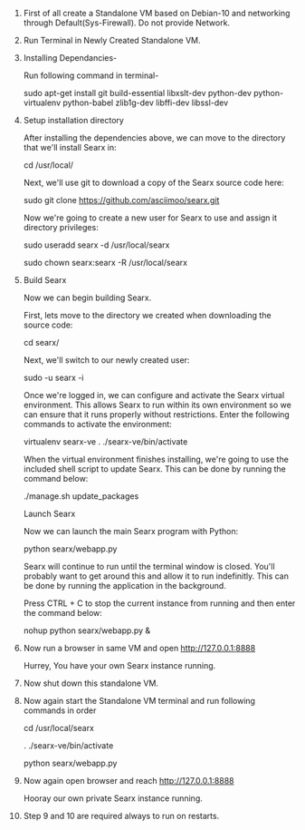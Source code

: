 
1. First of all create a Standalone VM based on Debian-10 and networking through Default(Sys-Firewall). Do not provide Network.

2. Run Terminal in Newly Created Standalone VM.

3. Installing Dependancies-

     Run following command in terminal-
     
     sudo apt-get install git build-essential libxslt-dev python-dev python-virtualenv python-babel zlib1g-dev libffi-dev libssl-dev
     
4. Setup installation directory

    After installing the dependencies above, we can move to the directory that we'll install Searx in:

    cd /usr/local/

    Next, we'll use git to download a copy of the Searx source code here:

    sudo git clone https://github.com/asciimoo/searx.git

    Now we're going to create a new user for Searx to use and assign it directory privileges:

    sudo useradd searx -d /usr/local/searx
    
    sudo chown searx:searx -R /usr/local/searx

5. Build Searx

   Now we can begin building Searx.

   First, lets move to the directory we created when downloading the source code:

   cd searx/

   Next, we'll switch to our newly created user:

   sudo -u searx -i

   Once we're logged in, we can configure and activate the Searx virtual environment. This allows Searx to run within its own   environment so we can ensure that it runs properly without restrictions. Enter the following commands to activate the environment:

   virtualenv searx-ve
   . ./searx-ve/bin/activate

   When the virtual environment finishes installing, we're going to use the included shell script to update Searx. This can be done by running the command below:

   ./manage.sh update_packages

   Launch Searx

   Now we can launch the main Searx program with Python:

   python searx/webapp.py

   Searx will continue to run until the terminal window is closed. You'll probably want to get around this and allow it to run indefinitly. This can be done by running the application in the background.

   Press CTRL + C to stop the current instance from running and then enter the command below:

   nohup python searx/webapp.py &

6. Now run a browser in same VM and open  http://127.0.0.1:8888
   
   Hurrey, You have your own Searx instance running.
   
7. Now shut down this standalone VM.

8. Now again start the Standalone VM terminal and run following commands in order
   
   cd /usr/local/searx
   
   . ./searx-ve/bin/activate
   
   python searx/webapp.py
   
 9. Now again open browser and reach http://127.0.0.1:8888
    
    Hooray our own private Searx instance running.
    
 10. Step 9 and 10 are required always to run on restarts.   


     
